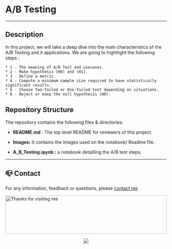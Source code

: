# A/B Testing 
***


## Description

In this project, we will take a deep dive into the main characteristics of the A/B Testing and it applications. We are going to hightlight the following steps :

	* 1 - The meaning of A/B Test and usecases.
	* 2 - Make hypothesis (H0) and (H1).
	* 3 - Define a metric. 
	* 4 - Compute a minimum sample size required to have statistically significant results.
	* 5 - Choose Two-Tailed or One-Tailed test depending on situations. 
	* 6 - Reject or keep the null hypothesis (H0). 
 



## Repository Structure

The repository contains the following files & directories:

- **README.md** : The top level README for reviewers of this project.

- **Images:** It contains the images used on the notebook/ Readme file.

- **A_B_Testing.ipynb :** a notebook detailling the A/B test steps.





---
## :mailbox_closed: Contact
For any information, feedback or questions, please [contact me][anass-email]

<img height="120" alt="Thanks for visiting me" width="100%" src="https://raw.githubusercontent.com/BrunnerLivio/brunnerlivio/master/images/marquee.svg" />
<p align="center">
  <img src="https://capsule-render.vercel.app/api?type=waving&color=gradient&height=60&section=footer&width=100"/>
</p>



[anass-email]: mailto:anassmajji34@gmail.com